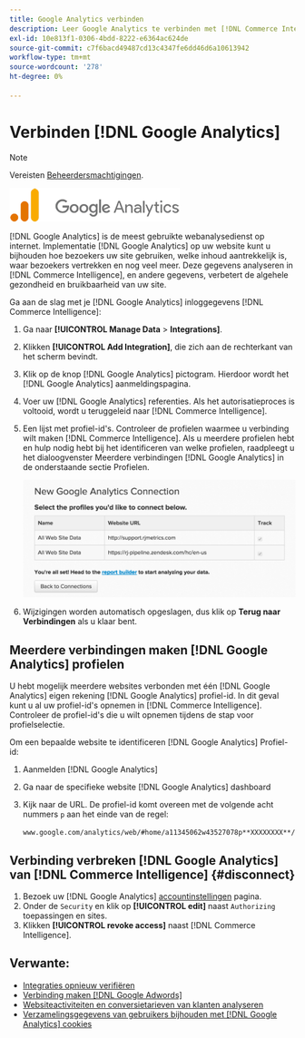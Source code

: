 ```yaml
---
title: Google Analytics verbinden
description: Leer Google Analytics te verbinden met [!DNL Commerce Intelligence].
exl-id: 10e813f1-0306-4bdd-8222-e6364ac624de
source-git-commit: c7f6bacd49487cd13c4347fe6dd46d6a10613942
workflow-type: tm+mt
source-wordcount: '278'
ht-degree: 0%

---
```


# Verbinden [!DNL Google Analytics]

>[!NOTE]
>
>Vereisten [Beheerdersmachtigingen](../../../administrator/user-management/user-management.md).

![](../../../assets/google-analytics-logo.png)

[!DNL Google Analytics] is de meest gebruikte webanalysedienst op internet. Implementatie [!DNL Google Analytics] op uw website kunt u bijhouden hoe bezoekers uw site gebruiken, welke inhoud aantrekkelijk is, waar bezoekers vertrekken en nog veel meer. Deze gegevens analyseren in [!DNL Commerce Intelligence], en andere gegevens, verbetert de algehele gezondheid en bruikbaarheid van uw site.

Ga aan de slag met je [!DNL Google Analytics] inloggegevens [!DNL Commerce Intelligence]:

1. Ga naar **[!UICONTROL Manage Data** > **Integrations]**.

1. Klikken **[!UICONTROL Add Integration]**, die zich aan de rechterkant van het scherm bevindt.

1. Klik op de knop [!DNL Google Analytics] pictogram. Hierdoor wordt het [!DNL Google Analytics] aanmeldingspagina.

1. Voer uw [!DNL Google Analytics] referenties. Als het autorisatieproces is voltooid, wordt u teruggeleid naar [!DNL Commerce Intelligence].

1. Een lijst met profiel-id&#39;s. Controleer de profielen waarmee u verbinding wilt maken [!DNL Commerce Intelligence]. Als u meerdere profielen hebt en hulp nodig hebt bij het identificeren van welke profielen, raadpleegt u het dialoogvenster Meerdere verbindingen [!DNL Google Analytics] in de onderstaande sectie Profielen.

   ![](../../../assets/list-profile-id.png)<!--{: width="600px"}-->

1. Wijzigingen worden automatisch opgeslagen, dus klik op **Terug naar Verbindingen** als u klaar bent.

## Meerdere verbindingen maken [!DNL Google Analytics] profielen

U hebt mogelijk meerdere websites verbonden met één [!DNL Google Analytics] eigen rekening [!DNL Google Analytics] profiel-id. In dit geval kunt u al uw profiel-id&#39;s opnemen in [!DNL Commerce Intelligence]. Controleer de profiel-id&#39;s die u wilt opnemen tijdens de stap voor profielselectie.

Om een bepaalde website te identificeren [!DNL Google Analytics] Profiel-id:

1. Aanmelden [!DNL Google Analytics]
1. Ga naar de specifieke website [!DNL Google Analytics] dashboard
1. Kijk naar de URL. De profiel-id komt overeen met de volgende acht nummers `p` aan het einde van de regel:

   `www.google.com/analytics/web/#home/a11345062w43527078p**XXXXXXXX**/`

## Verbinding verbreken [!DNL Google Analytics] van [!DNL Commerce Intelligence] {#disconnect}

1. Bezoek uw [!DNL Google Analytics] [accountinstellingen](https://accounts.google.com/) pagina.
1. Onder de `Security` en klik op **[!UICONTROL edit]** naast `Authorizing` toepassingen en sites.
1. Klikken **[!UICONTROL revoke access]** naast [!DNL Commerce Intelligence].

## Verwante:

* [Integraties opnieuw verifiëren](https://experienceleague.adobe.com/docs/commerce-knowledge-base/kb/how-to/mbi-reauthenticating-integrations.html)
* [Verbinding maken [!DNL Google Adwords]](../integrations/google-adwords.md)
* [Websiteactiviteiten en conversietarieven van klanten analyseren](../../analysis/web-act-cust-conversion.md)
* [Verzamelingsgegevens van gebruikers bijhouden met [!DNL Google Analytics] cookies](../../analysis/google-track-user-acq.md)
